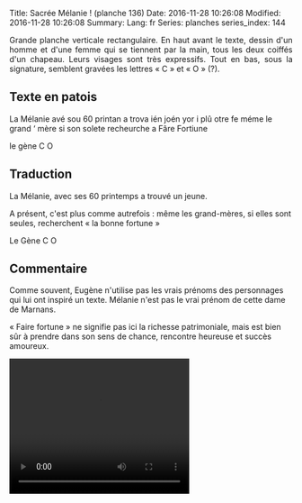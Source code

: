 Title: Sacrée Mélanie ! (planche 136)
Date: 2016-11-28 10:26:08
Modified: 2016-11-28 10:26:08
Summary: 
Lang: fr
Series: planches
series_index: 144

<p style="text-align:justify;">Grande planche verticale
rectangulaire. En haut avant le texte, dessin d'un homme et d'une
femme qui se tiennent par la main, tous les deux coiffés d'un
chapeau. Leurs visages sont très expressifs. Tout en bas, sous la
signature, semblent gravées les lettres « C » et « O » (?).</p>

<figure class="image-block" style="float: right;">
  <img alt="" src="{static}/images/planche_136.png">
  <figcaption style="max-width: 194px"></figcaption>
</figure>

## Texte en patois

La Mélanie avé sou 60 printan a trova ién joén yor i plû otre fe méme
le grand ‘ mère si son solete recheurche a Fâre Fortiune

le gène C O

## Traduction

<figure class="image-block" style="float: right;">
  <img alt="" src="{static}/images/planche_136_dessin.png">
  <figcaption style="max-width: 159px"></figcaption>
</figure>

La Mélanie, avec ses 60 printemps a trouvé un jeune.

A présent, c'est plus comme autrefois : même les grand-mères, si elles
sont seules, recherchent « la bonne fortune »

Le Gène   C O

## Commentaire

Comme souvent, Eugène n'utilise pas les vrais prénoms des personnages
qui lui ont inspiré un texte. Mélanie n'est pas le vrai prénom de
cette dame de Marnans.

« Faire fortune » ne signifie pas ici la richesse patrimoniale, mais
est bien sûr à prendre dans son sens de chance, rencontre heureuse et
succès amoureux.

<video width="320" height="240" controls>
  <source src="https://d1njpgd0ygatdn.cloudfront.net/video_136.mp4" type="video/mp4">
</video>
